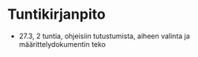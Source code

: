 # Tuntikirjanpito

-  27.3, 2 tuntia, ohjeisiin tutustumista, aiheen valinta ja määrittelydokumentin teko 
